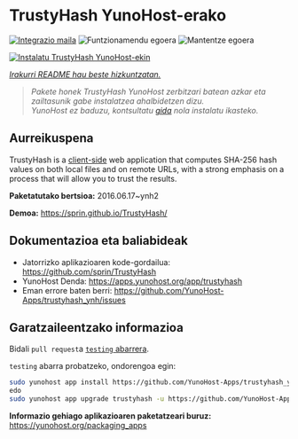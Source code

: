 <!--
Ohart ongi: README hau automatikoki sortu da <https://github.com/YunoHost/apps/tree/master/tools/readme_generator>ri esker
EZ editatu eskuz.
-->

# TrustyHash YunoHost-erako

[![Integrazio maila](https://apps.yunohost.org/badge/integration/trustyhash)](https://ci-apps.yunohost.org/ci/apps/trustyhash/)
![Funtzionamendu egoera](https://apps.yunohost.org/badge/state/trustyhash)
![Mantentze egoera](https://apps.yunohost.org/badge/maintained/trustyhash)

[![Instalatu TrustyHash YunoHost-ekin](https://install-app.yunohost.org/install-with-yunohost.svg)](https://install-app.yunohost.org/?app=trustyhash)

*[Irakurri README hau beste hizkuntzatan.](./ALL_README.md)*

> *Pakete honek TrustyHash YunoHost zerbitzari batean azkar eta zailtasunik gabe instalatzea ahalbidetzen dizu.*  
> *YunoHost ez baduzu, kontsultatu [gida](https://yunohost.org/install) nola instalatu ikasteko.*

## Aurreikuspena

TrustyHash is a [client-side](https://unhosted.org/) web application that computes SHA-256 hash values on both local files and on remote URLs, with a strong emphasis on a process that will allow you to trust the results.


**Paketatutako bertsioa:** 2016.06.17~ynh2

**Demoa:** <https://sprin.github.io/TrustyHash/>
## Dokumentazioa eta baliabideak

- Jatorrizko aplikazioaren kode-gordailua: <https://github.com/sprin/TrustyHash>
- YunoHost Denda: <https://apps.yunohost.org/app/trustyhash>
- Eman errore baten berri: <https://github.com/YunoHost-Apps/trustyhash_ynh/issues>

## Garatzaileentzako informazioa

Bidali `pull request`a [`testing` abarrera](https://github.com/YunoHost-Apps/trustyhash_ynh/tree/testing).

`testing` abarra probatzeko, ondorengoa egin:

```bash
sudo yunohost app install https://github.com/YunoHost-Apps/trustyhash_ynh/tree/testing --debug
edo
sudo yunohost app upgrade trustyhash -u https://github.com/YunoHost-Apps/trustyhash_ynh/tree/testing --debug
```

**Informazio gehiago aplikazioaren paketatzeari buruz:** <https://yunohost.org/packaging_apps>
